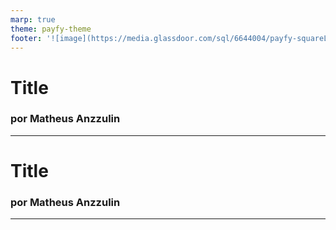 ```yaml
---
marp: true
theme: payfy-theme
footer: '![image](https://media.glassdoor.com/sql/6644004/payfy-squareLogo-1642164296921.png)'
---
```

# Title
### por Matheus Anzzulin
---
# Title
### por Matheus Anzzulin
---
